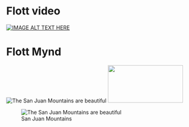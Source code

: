 # Flott video

[![IMAGE ALT TEXT HERE](http://img.youtube.com/vi/u-OmVr_fT4s/0.jpg)](http://www.youtube.com/watch?v=u-OmVr_fT4s)
# Flott Mynd

![The San Juan Mountains are beautiful](myndir/mountains.avif "San Juan Mountains")
<img src="myndir/mountains.avif" width="200" height="100">
<figure>
    <img src="/myndir/mountains.avif"
         alt="The San Juan Mountains are beautiful">
    <figcaption>San Juan Mountains</figcaption>
</figure>
